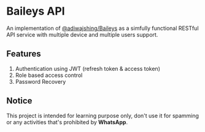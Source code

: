 # Baileys API

An implementation of [@adiwajshing/Baileys](https://github.com/adiwajshing/Baileys) as a simfully functional RESTful API service with multiple device and multiple users support. 

## Features

1. Authentication using JWT (refresh token & access token)
2. Role based access control
3. Password Recovery
## Notice

This project is intended for learning purpose only, don't use it for spamming or any activities that's prohibited by **WhatsApp**.
